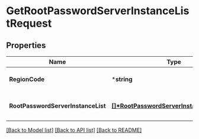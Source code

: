 # GetRootPasswordServerInstanceListRequest

## Properties
Name | Type | Description | Notes
------------ | ------------- | ------------- | -------------
**RegionCode** | ***string** | REGION코드 | [optional] [default to null]
**RootPasswordServerInstanceList** | **[[]\*RootPasswordServerInstanceParameter](RootPasswordServerInstanceParameter.md)** | 루트패스워드서버인스턴스리스트 | [default to null]

[[Back to Model list]](../README.md#documentation-for-models) [[Back to API list]](../README.md#documentation-for-api-endpoints) [[Back to README]](../README.md)


